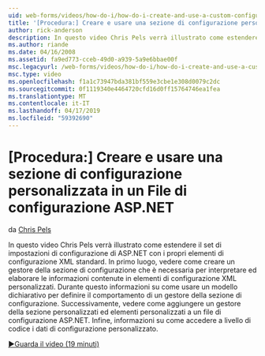 ```yaml
---
uid: web-forms/videos/how-do-i/how-do-i-create-and-use-a-custom-configuration-section-in-an-aspnet-configuration-file
title: '[Procedura:] Creare e usare una sezione di configurazione personalizzata in un File di configurazione ASP.NET | Microsoft Docs'
author: rick-anderson
description: In questo video Chris Pels verrà illustrato come estendere il set di impostazioni di configurazione di ASP.NET con i propri elementi di configurazione XML standard. In primo luogo, vedere come...
ms.author: riande
ms.date: 04/16/2008
ms.assetid: fa9ed773-cceb-49d0-a939-5a9e6bbae00f
msc.legacyurl: /web-forms/videos/how-do-i/how-do-i-create-and-use-a-custom-configuration-section-in-an-aspnet-configuration-file
msc.type: video
ms.openlocfilehash: f1a1c73947bda381bf559e3cbe1e308d0079c2dc
ms.sourcegitcommit: 0f1119340e4464720cfd16d0ff15764746ea1fea
ms.translationtype: MT
ms.contentlocale: it-IT
ms.lasthandoff: 04/17/2019
ms.locfileid: "59392690"
---
```

# <a name="how-do-i-create-and-use-a-custom-configuration-section-in-an-aspnet-configuration-file"></a>[Procedura:] Creare e usare una sezione di configurazione personalizzata in un File di configurazione ASP.NET

da [Chris Pels](https://twitter.com/chrispels)

In questo video Chris Pels verrà illustrato come estendere il set di impostazioni di configurazione di ASP.NET con i propri elementi di configurazione XML standard. In primo luogo, vedere come creare un gestore della sezione di configurazione che è necessaria per interpretare ed elaborare le informazioni contenute in elementi di configurazione XML personalizzati. Durante questo informazioni su come usare un modello dichiarativo per definire il comportamento di un gestore della sezione di configurazione. Successivamente, vedere come aggiungere un gestore della sezione personalizzati ed elementi personalizzati a un file di configurazione ASP.NET. Infine, informazioni su come accedere a livello di codice i dati di configurazione personalizzato.

[&#9654;Guarda il video (19 minuti)](https://channel9.msdn.com/Blogs/ASP-NET-Site-Videos/how-do-i-create-and-use-a-custom-configuration-section-in-an-aspnet-configuration-file)
